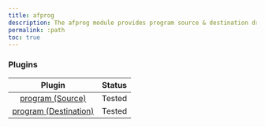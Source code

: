 ```yaml
---
title: afprog
description: The afprog module provides program source & destination drivers for syslog-ng.
permalink: :path
toc: true
---
```


### Plugins

|                         Plugin                         | Status |
| :----------------------------------------------------: | :----: |
|      [program (Source)](program-source-driver)      | Tested |
| [program (Destination)](program-destination-driver) | Tested |
